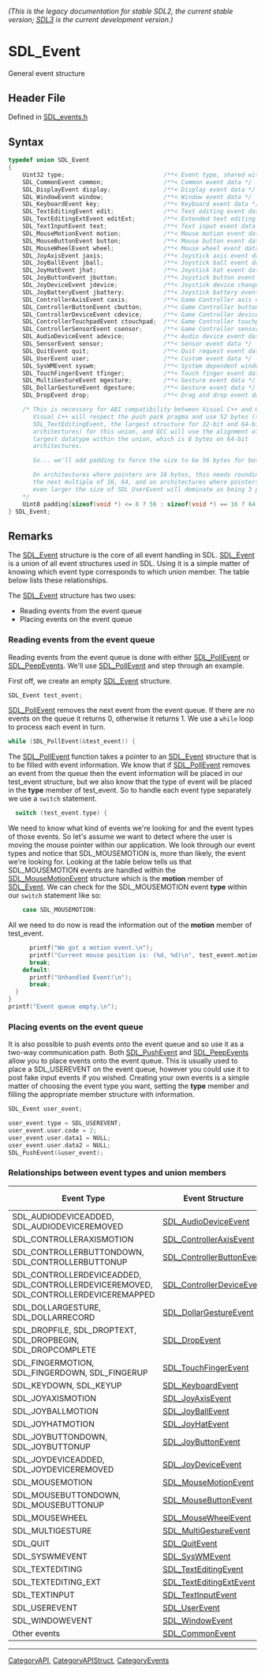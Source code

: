 ###### (This is the legacy documentation for stable SDL2, the current stable version; [SDL3](https://wiki.libsdl.org/SDL3/) is the current development version.)
# SDL_Event

General event structure

## Header File

Defined in [SDL_events.h](https://github.com/libsdl-org/SDL/blob/SDL2/include/SDL_events.h)

## Syntax

```c
typedef union SDL_Event
{
    Uint32 type;                            /**< Event type, shared with all events */
    SDL_CommonEvent common;                 /**< Common event data */
    SDL_DisplayEvent display;               /**< Display event data */
    SDL_WindowEvent window;                 /**< Window event data */
    SDL_KeyboardEvent key;                  /**< Keyboard event data */
    SDL_TextEditingEvent edit;              /**< Text editing event data */
    SDL_TextEditingExtEvent editExt;        /**< Extended text editing event data */
    SDL_TextInputEvent text;                /**< Text input event data */
    SDL_MouseMotionEvent motion;            /**< Mouse motion event data */
    SDL_MouseButtonEvent button;            /**< Mouse button event data */
    SDL_MouseWheelEvent wheel;              /**< Mouse wheel event data */
    SDL_JoyAxisEvent jaxis;                 /**< Joystick axis event data */
    SDL_JoyBallEvent jball;                 /**< Joystick ball event data */
    SDL_JoyHatEvent jhat;                   /**< Joystick hat event data */
    SDL_JoyButtonEvent jbutton;             /**< Joystick button event data */
    SDL_JoyDeviceEvent jdevice;             /**< Joystick device change event data */
    SDL_JoyBatteryEvent jbattery;           /**< Joystick battery event data */
    SDL_ControllerAxisEvent caxis;          /**< Game Controller axis event data */
    SDL_ControllerButtonEvent cbutton;      /**< Game Controller button event data */
    SDL_ControllerDeviceEvent cdevice;      /**< Game Controller device event data */
    SDL_ControllerTouchpadEvent ctouchpad;  /**< Game Controller touchpad event data */
    SDL_ControllerSensorEvent csensor;      /**< Game Controller sensor event data */
    SDL_AudioDeviceEvent adevice;           /**< Audio device event data */
    SDL_SensorEvent sensor;                 /**< Sensor event data */
    SDL_QuitEvent quit;                     /**< Quit request event data */
    SDL_UserEvent user;                     /**< Custom event data */
    SDL_SysWMEvent syswm;                   /**< System dependent window event data */
    SDL_TouchFingerEvent tfinger;           /**< Touch finger event data */
    SDL_MultiGestureEvent mgesture;         /**< Gesture event data */
    SDL_DollarGestureEvent dgesture;        /**< Gesture event data */
    SDL_DropEvent drop;                     /**< Drag and drop event data */

    /* This is necessary for ABI compatibility between Visual C++ and GCC.
       Visual C++ will respect the push pack pragma and use 52 bytes (size of
       SDL_TextEditingEvent, the largest structure for 32-bit and 64-bit
       architectures) for this union, and GCC will use the alignment of the
       largest datatype within the union, which is 8 bytes on 64-bit
       architectures.

       So... we'll add padding to force the size to be 56 bytes for both.

       On architectures where pointers are 16 bytes, this needs rounding up to
       the next multiple of 16, 64, and on architectures where pointers are
       even larger the size of SDL_UserEvent will dominate as being 3 pointers.
    */
    Uint8 padding[sizeof(void *) <= 8 ? 56 : sizeof(void *) == 16 ? 64 : 3 * sizeof(void *)];
} SDL_Event;
```

## Remarks
The [SDL_Event](SDL_Event) structure is the core of all event handling in SDL. [SDL_Event](SDL_Event) is a union of all event structures used in SDL.  Using it is a simple matter of knowing which event type corresponds to which union member. The table below lists these relationships.

The [SDL_Event](SDL_Event) structure has two uses:
* Reading events from the event queue
* Placing events on the event queue

### Reading events from the event queue

Reading events from the event queue is done with either [SDL_PollEvent](SDL_PollEvent) or [SDL_PeepEvents](SDL_PeepEvents). We'll use [SDL_PollEvent](SDL_PollEvent) and step through an example.

First off, we create an empty [SDL_Event](SDL_Event) structure.
```c
SDL_Event test_event;
```
[SDL_PollEvent](SDL_PollEvent) removes the next event from the event queue.  If there are no events on the queue it returns 0, otherwise it returns 1. We use a ```while``` loop to process each event in turn.
```c
while (SDL_PollEvent(&test_event)) {
```
The [SDL_PollEvent](SDL_PollEvent) function takes a pointer to an [SDL_Event](SDL_Event) structure that is to be filled with event information. We know that if [SDL_PollEvent](SDL_PollEvent) removes an event from the queue then the event information will be placed in our test_event structure, but we also know that the type of event will be placed in the **type** member of test_event. So to handle each event type separately we use a ```switch``` statement.
```c
  switch (test_event.type) {
```
We need to know what kind of events we're looking for and the event types of those events. So let's assume we want to detect where the user is moving the mouse pointer within our application. We look through our event types and notice that SDL_MOUSEMOTION is, more than likely, the event we're looking for. Looking at the table below tells us that SDL_MOUSEMOTION events are handled within the [SDL_MouseMotionEvent](SDL_MouseMotionEvent) structure which is the **motion** member of [SDL_Event](SDL_Event). We can check for the SDL_MOUSEMOTION event **type** within our ```switch``` statement like so:
```c
    case SDL_MOUSEMOTION:
```
All we need to do now is read the information out of the **motion** member of test_event.
```c
      printf("We got a motion event.\n");
      printf("Current mouse position is: (%d, %d)\n", test_event.motion.x, test_event.motion.y);
      break;
    default:
      printf("Unhandled Event!\n");
      break;
  }
}
printf("Event queue empty.\n");
```

### Placing events on the event queue

It is also possible to push events onto the event queue and so use it as a two-way communication path. Both [SDL_PushEvent](SDL_PushEvent) and [SDL_PeepEvents](SDL_PeepEvents) allow you to place events onto the event queue. This is usually used to place a SDL_USEREVENT on the event queue, however you could use it to post fake input events if you wished. Creating your own events is a simple matter of choosing the event type you want, setting the **type** member and filling the appropriate member structure with information.
```c
SDL_Event user_event;

user_event.type = SDL_USEREVENT;
user_event.user.code = 2;
user_event.user.data1 = NULL;
user_event.user.data2 = NULL;
SDL_PushEvent(&user_event);
```

### Relationships between event types and union members

| Event Type                                                                           | Event Structure                                        | SDL_Event Field |
|--------------------------------------------------------------------------------------|--------------------------------------------------------|-----------------|
| SDL_AUDIODEVICEADDED, SDL_AUDIODEVICEREMOVED                                         | [SDL_AudioDeviceEvent](SDL_AudioDeviceEvent)           | **adevice**     |
| SDL_CONTROLLERAXISMOTION                                                             | [SDL_ControllerAxisEvent](SDL_ControllerAxisEvent)     | **caxis**       |
| SDL_CONTROLLERBUTTONDOWN, SDL_CONTROLLERBUTTONUP                                     | [SDL_ControllerButtonEvent](SDL_ControllerButtonEvent) | **cbutton**     |
| SDL_CONTROLLERDEVICEADDED, SDL_CONTROLLERDEVICEREMOVED, SDL_CONTROLLERDEVICEREMAPPED | [SDL_ControllerDeviceEvent](SDL_ControllerDeviceEvent) | **cdevice**     |
| SDL_DOLLARGESTURE, SDL_DOLLARRECORD                                                  | [SDL_DollarGestureEvent](SDL_DollarGestureEvent)       | **dgesture**    |
| SDL_DROPFILE, SDL_DROPTEXT, SDL_DROPBEGIN, SDL_DROPCOMPLETE                          | [SDL_DropEvent](SDL_DropEvent)                         | **drop**        |
| SDL_FINGERMOTION, SDL_FINGERDOWN, SDL_FINGERUP                                       | [SDL_TouchFingerEvent](SDL_TouchFingerEvent)           | **tfinger**     |
| SDL_KEYDOWN, SDL_KEYUP                                                               | [SDL_KeyboardEvent](SDL_KeyboardEvent)                 | **key**         |
| SDL_JOYAXISMOTION                                                                    | [SDL_JoyAxisEvent](SDL_JoyAxisEvent)                   | **jaxis**       |
| SDL_JOYBALLMOTION                                                                    | [SDL_JoyBallEvent](SDL_JoyBallEvent)                   | **jball**       |
| SDL_JOYHATMOTION                                                                     | [SDL_JoyHatEvent](SDL_JoyHatEvent)                     | **jhat**        |
| SDL_JOYBUTTONDOWN, SDL_JOYBUTTONUP                                                   | [SDL_JoyButtonEvent](SDL_JoyButtonEvent)               | **jbutton**     |
| SDL_JOYDEVICEADDED, SDL_JOYDEVICEREMOVED                                             | [SDL_JoyDeviceEvent](SDL_JoyDeviceEvent)               | **jdevice**     |
| SDL_MOUSEMOTION                                                                      | [SDL_MouseMotionEvent](SDL_MouseMotionEvent)           | **motion**      |
| SDL_MOUSEBUTTONDOWN, SDL_MOUSEBUTTONUP                                               | [SDL_MouseButtonEvent](SDL_MouseButtonEvent)           | **button**      |
| SDL_MOUSEWHEEL                                                                       | [SDL_MouseWheelEvent](SDL_MouseWheelEvent)             | **wheel**       |
| SDL_MULTIGESTURE                                                                     | [SDL_MultiGestureEvent](SDL_MultiGestureEvent)         | **mgesture**    |
| SDL_QUIT                                                                             | [SDL_QuitEvent](SDL_QuitEvent)                         | **quit**        |
| SDL_SYSWMEVENT                                                                       | [SDL_SysWMEvent](SDL_SysWMEvent)                       | **syswm**       |
| SDL_TEXTEDITING                                                                      | [SDL_TextEditingEvent](SDL_TextEditingEvent)           | **edit**        |
| SDL_TEXTEDITING_EXT                                                                  | [SDL_TextEditingExtEvent](SDL_TextEditingExtEvent)     | **editExt**     |
| SDL_TEXTINPUT                                                                        | [SDL_TextInputEvent](SDL_TextInputEvent)               | **text**        |
| SDL_USEREVENT                                                                        | [SDL_UserEvent](SDL_UserEvent)                         | **user**        |
| SDL_WINDOWEVENT                                                                      | [SDL_WindowEvent](SDL_WindowEvent)                     | **window**      |
| Other events                                                                         | [SDL_CommonEvent](SDL_CommonEvent)                     | **common**      |

----
[CategoryAPI](CategoryAPI), [CategoryAPIStruct](CategoryAPIStruct), [CategoryEvents](CategoryEvents)

